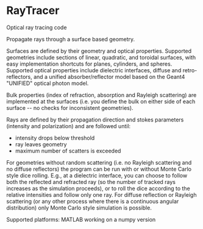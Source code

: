 # RayTracer
Optical ray tracing code

Propagate rays through a surface based geometry.

Surfaces are defined by their geometry and optical properties.  Supported geometries include sections of linear, quadratic, and toroidal surfaces, with easy implementation shortcuts for planes, cylinders, and spheres.  Supported optical properties include dielectric interfaces, diffuse and retro-reflectors, and a unified absorber/reflector model based on the Geant4 "UNIFIED" optical photon model.

Bulk properties (index of refraction, absorption and Rayleigh scattering) are implemented at the surfaces (i.e. you define the bulk on either side of each surface -- no checks for inconsistent geometries).

Rays are defined by their propagation direction and stokes parameters (intensity and polarization) and are followed until:
 - intensity drops below threshold
 - ray leaves geometry
 - maximum number of scatters is exceeded
 
For geometries without random scattering (i.e. no Rayleigh scattering and no diffuse reflectors) the program can be run with or without Monte Carlo style dice rolling.  E.g., at a dielectric interface, you can choose to follow both the reflected and refracted ray (so the number of tracked rays increases as the simulation proceeds), or to roll the dice according to the relative intensities and follow only one ray.  For diffuse reflection or Rayleigh scattering (or any other process where there is a continuous angular distribution) only Monte Carlo style simulation is possible.

Supported platforms:
  MATLAB
  working on a numpy version
